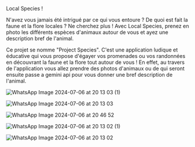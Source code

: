 Local Species !

N'avez vous jamais été intrigué par ce qui vous entoure ? De quoi est fait la faune et la flore locales ? Ne cherchez plus ! Avec Local Species, prenez en photo les différents espèces d'animaux autour de vous et ayez une description bref de l'animal.

Ce projet se nomme "Project Species". C'est une application ludique et éducative qui vous propose d'égayer vos promenades ou vos randonnées en découvrant la faune et la flore tout autour de vous ! En effet, au travers de l'application vous allez prendre des photos d'animaux ou de qui seront ensuite passe a gemini api pour vous donner une bref description de l'animal.

![WhatsApp Image 2024-07-06 at 20 13 03 (1)](https://github.com/eureene/imc/assets/174897130/e304b195-5d79-4d9c-9ce1-abb09fc24a19)

![WhatsApp Image 2024-07-06 at 20 13 03](https://github.com/eureene/imc/assets/174897130/6021965a-cfd3-465b-b953-eafbce373260)

![WhatsApp Image 2024-07-06 at 20 46 52](https://github.com/eureene/imc/assets/174897130/e5a4ef7f-956d-4894-81d6-be1e13668fe7)

![WhatsApp Image 2024-07-06 at 20 13 02 (1)](https://github.com/eureene/imc/assets/174897130/49803ef1-9be3-414d-9d64-676e19978879)

![WhatsApp Image 2024-07-06 at 20 13 02](https://github.com/eureene/imc/assets/174897130/47c98c72-339c-4975-aa93-b6684d4b109c)




